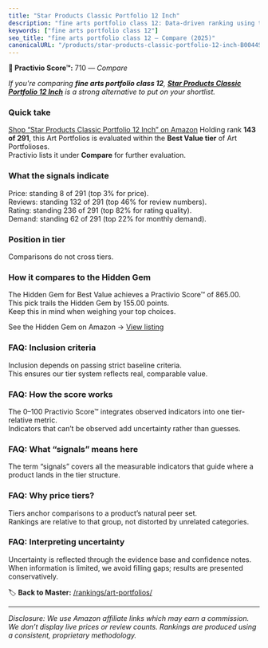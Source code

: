 ```yaml
---
title: "Star Products Classic Portfolio 12 Inch"
description: "fine arts portfolio class 12: Data-driven ranking using the Practivio Score™. Positioned by quality, value, demand, findability, momentum."
keywords: ["fine arts portfolio class 12"]
seo_title: "fine arts portfolio class 12 — Compare (2025)"
canonicalURL: "/products/star-products-classic-portfolio-12-inch-B0044S59IM/"
---
```


**🛒 Practivio Score™:** 710 — _Compare_


*If you're comparing **fine arts portfolio class 12**, **[Star Products Classic Portfolio 12 Inch](https://www.amazon.com/dp/B0044S59IM?tag=practivio-20)** is a strong alternative to put on your shortlist.*
### Quick take
[Shop “Star Products Classic Portfolio 12 Inch” on Amazon](https://www.amazon.com/dp/B0044S59IM?tag=practivio-20)
Holding rank **143 of 291**, this Art Portfolios is evaluated within the **Best Value tier** of Art Portfolioses.  
Practivio lists it under **Compare** for further evaluation.

### What the signals indicate
Price: standing 8 of 291 (top 3% for price).  
Reviews: standing 132 of 291 (top 46% for review numbers).  
Rating: standing 236 of 291 (top 82% for rating quality).  
Demand: standing 62 of 291 (top 22% for monthly demand).

### Position in tier
Comparisons do not cross tiers.

### How it compares to the Hidden Gem
The Hidden Gem for Best Value achieves a Practivio Score™ of 865.00.  
This pick trails the Hidden Gem by 155.00 points.  
Keep this in mind when weighing your top choices.  

See the Hidden Gem on Amazon → [View listing](https://www.amazon.com/dp/B0CKX61ML4?tag=practivio-20)

### FAQ: Inclusion criteria
Inclusion depends on passing strict baseline criteria.  
This ensures our tier system reflects real, comparable value.

### FAQ: How the score works
The 0–100 Practivio Score™ integrates observed indicators into one tier-relative metric.  
Indicators that can’t be observed add uncertainty rather than guesses.

### FAQ: What “signals” means here
The term “signals” covers all the measurable indicators that guide where a product lands in the tier structure.

### FAQ: Why price tiers?
Tiers anchor comparisons to a product’s natural peer set.  
Rankings are relative to that group, not distorted by unrelated categories.

### FAQ: Interpreting uncertainty
Uncertainty is reflected through the evidence base and confidence notes.  
When information is limited, we avoid filling gaps; results are presented conservatively.

<!-- Missing template for Compare/CompareWithinPriceClass -->


🏷️ **Back to Master:** [/rankings/art-portfolios/](/rankings/art-portfolios/)

---
_Disclosure: We use Amazon affiliate links which may earn a commission. We don’t display live prices or review counts. Rankings are produced using a consistent, proprietary methodology._
